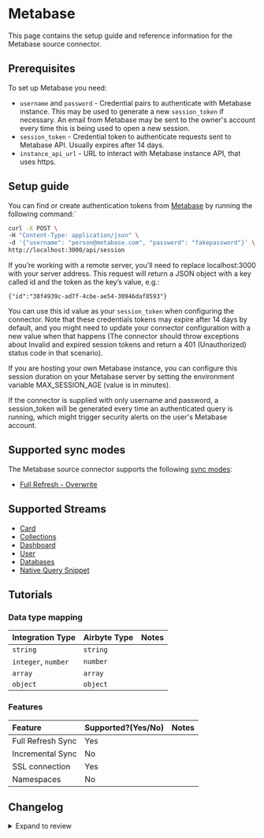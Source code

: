 # Metabase

This page contains the setup guide and reference information for the Metabase source connector.

## Prerequisites

To set up Metabase you need:

- `username` and `password` - Credential pairs to authenticate with Metabase instance. This may be used to generate a new `session_token` if necessary. An email from Metabase may be sent to the owner's account every time this is being used to open a new session.
- `session_token` - Credential token to authenticate requests sent to Metabase API. Usually expires after 14 days.
- `instance_api_url` - URL to interact with Metabase instance API, that uses https.

## Setup guide

You can find or create authentication tokens from [Metabase](https://www.metabase.com/learn/administration/metabase-api.html#authenticate-your-requests-with-a-session-token) by running the following command:`

```bash
curl -X POST \
-H "Content-Type: application/json" \
-d '{"username": "person@metabase.com", "password": "fakepassword"}' \
http://localhost:3000/api/session
```

If you’re working with a remote server, you’ll need to replace localhost:3000 with your server address. This request will return a JSON object with a key called id and the token as the key’s value, e.g.:

```
{"id":"38f4939c-ad7f-4cbe-ae54-30946daf8593"}
```

You can use this id value as your `session_token` when configuring the connector.
Note that these credentials tokens may expire after 14 days by default, and you might need to update your connector configuration with a new value when that happens (The connector should throw exceptions about Invalid and expired session tokens and return a 401 (Unauthorized) status code in that scenario).

If you are hosting your own Metabase instance, you can configure this session duration on your Metabase server by setting the environment variable MAX_SESSION_AGE (value is in minutes).

If the connector is supplied with only username and password, a session_token will be generated every time an
authenticated query is running, which might trigger security alerts on the user's Metabase account.

## Supported sync modes

The Metabase source connector supports the following [sync modes](https://docs.airbyte.com/cloud/core-concepts#connection-sync-modes):

- [Full Refresh - Overwrite](https://docs.airbyte.com/understanding-airbyte/connections/full-refresh-overwrite/)

## Supported Streams

- [Card](https://www.metabase.com/docs/latest/api/card.html#get-apicard)
- [Collections](https://www.metabase.com/docs/latest/api/collection.html#get-apicollection)
- [Dashboard](https://www.metabase.com/docs/latest/api/dashboard.html#get-apidashboard)
- [User](https://www.metabase.com/docs/latest/api/user.html#get-apiuser)
- [Databases](https://www.metabase.com/docs/latest/api/user.html#get-apiuser)
- [Native Query Snippet](https://www.metabase.com/docs/latest/api/native-query-snippet#get-apinative-query-snippetid)

## Tutorials

### Data type mapping

| Integration Type    | Airbyte Type | Notes |
| :------------------ | :----------- | :---- |
| `string`            | `string`     |       |
| `integer`, `number` | `number`     |       |
| `array`             | `array`      |       |
| `object`            | `object`     |       |

### Features

| Feature           | Supported?\(Yes/No\) | Notes |
| :---------------- | :------------------- | :---- |
| Full Refresh Sync | Yes                  |       |
| Incremental Sync  | No                   |       |
| SSL connection    | Yes                  |       |
| Namespaces        | No                   |       |

## Changelog

<details>
  <summary>Expand to review</summary>

| Version | Date       | Pull Request                                             | Subject                                                                                                                          |
| :------ | :--------- | :------------------------------------------------------- | :------------------------------------------------------------------------------------------------------------------------------- |
| 2.0.13 | 2024-08-12 | [43857](https://github.com/airbytehq/airbyte/pull/43857) | Update dependencies |
| 2.0.12 | 2024-08-10 | [43685](https://github.com/airbytehq/airbyte/pull/43685) | Update dependencies |
| 2.0.11 | 2024-08-03 | [43156](https://github.com/airbytehq/airbyte/pull/43156) | Update dependencies |
| 2.0.10 | 2024-07-27 | [42798](https://github.com/airbytehq/airbyte/pull/42798) | Update dependencies |
| 2.0.9 | 2024-07-20 | [42314](https://github.com/airbytehq/airbyte/pull/42314) | Update dependencies |
| 2.0.8 | 2024-07-16 | [38347](https://github.com/airbytehq/airbyte/pull/38347) | Make connector compatible with the builder |
| 2.0.7 | 2024-07-13 | [41816](https://github.com/airbytehq/airbyte/pull/41816) | Update dependencies |
| 2.0.6 | 2024-07-10 | [41471](https://github.com/airbytehq/airbyte/pull/41471) | Update dependencies |
| 2.0.5 | 2024-07-09 | [41171](https://github.com/airbytehq/airbyte/pull/41171) | Update dependencies |
| 2.0.4 | 2024-07-06 | [40940](https://github.com/airbytehq/airbyte/pull/40940) | Update dependencies |
| 2.0.3 | 2024-06-26 | [40528](https://github.com/airbytehq/airbyte/pull/40528) | Update dependencies |
| 2.0.2 | 2024-06-22 | [40117](https://github.com/airbytehq/airbyte/pull/40117) | Update dependencies |
| 2.0.1 | 2024-06-06 | [39205](https://github.com/airbytehq/airbyte/pull/39205) | [autopull] Upgrade base image to v1.2.2 |
| 2.0.0 | 2024-03-01 | [35680](https://github.com/airbytehq/airbyte/pull/35680) | Updates `dashboards` stream, Base image migration: remove Dockerfile and use the python-connector-base image, migrated to poetry |
| 1.1.0 | 2023-10-31 | [31909](https://github.com/airbytehq/airbyte/pull/31909) | Add `databases` and `native_query_snippets` streams |
| 1.0.1   | 2023-07-20 | [28470](https://github.com/airbytehq/airbyte/pull/27777) | Update CDK to 0.47.0                                                                                                             |
| 1.0.0   | 2023-06-27 | [27777](https://github.com/airbytehq/airbyte/pull/27777) | Remove Activity Stream                                                                                                           |
| 0.3.1   | 2022-12-15 | [20535](https://github.com/airbytehq/airbyte/pull/20535) | Run on CDK 0.15.0                                                                                                                |
| 0.3.0   | 2022-12-13 | [19236](https://github.com/airbytehq/airbyte/pull/19236) | Migrate to YAML.                                                                                                                 |
| 0.2.0   | 2022-10-28 | [18607](https://github.com/airbytehq/airbyte/pull/18607) | Disallow using `http` URLs                                                                                                       |
| 0.1.0   | 2022-06-15 | [6975](https://github.com/airbytehq/airbyte/pull/13752)  | Initial (alpha) release                                                                                                          |

</details>

